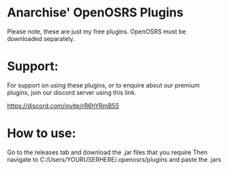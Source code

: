 # Anarchise' OpenOSRS Plugins

Please note, these are just my free plugins. OpenOSRS must be downloaded separately. 

# Support:

For support on using these plugins, or to enquire about our premium plugins, join our discord server using this link.

https://discord.com/invite/rR6hYRmB55

# How to use:

Go to the releases tab and download the .jar files that you require
Then navigate to C:/Users/YOURUSERHERE/.openosrs/plugins and paste the .jars 
